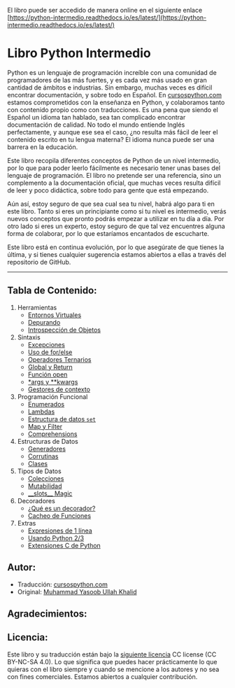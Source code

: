 El libro puede ser accedido de manera online en el siguiente enlace [https://python-intermedio.readthedocs.io/es/latest/](https://python-intermedio.readthedocs.io/es/latest/)

Libro Python Intermedio
===================

Python es un lenguaje de programación increíble con una comunidad de programadores de las más fuertes, y es cada vez más usado en gran cantidad de ámbitos e industrias. Sin embargo, muchas veces es difícil encontrar documentación, y sobre todo en Español. En [cursospython.com](cursospython.com) estamos comprometidos con la enseñanza en Python, y colaboramos tanto con contenido propio como con traducciones. Es una pena que siendo el Español un idioma tan hablado, sea tan complicado encontrar documentación de calidad. No todo el mundo entiende Inglés perfectamente, y aunque ese sea el caso, ¿no resulta más fácil de leer el contenido escrito en tu lengua materna? El idioma nunca puede ser una barrera en la educación.

Este libro recopila diferentes conceptos de Python de un nivel intermedio, por lo que para poder leerlo fácilmente es necesario tener unas bases del lenguaje de programación. El libro no pretende ser una referencia, sino un complemento a la documentación oficial, que muchas veces resulta difícil de leer y poco didáctica, sobre todo para gente que está empezando.

Aún así, estoy seguro de que sea cual sea tu nivel, habrá algo para ti en este libro. Tanto si eres un principiante como si tu nivel es intermedio, verás nuevos conceptos que pronto podrás empezar a utilizar en tu día a día. Por otro lado si eres un experto, estoy seguro de que tal vez encuentres alguna forma de colaborar, por lo que estaríamos encantados de escucharte.

Este libro está en continua evolución, por lo que asegúrate de que tienes la última, y si tienes cualquier sugerencia estamos abiertos a ellas a través del repositorio de GitHub.

-------------------

Tabla de Contenido:
------------------
1) Herramientas
    - [Entornos Virtuales](virtual_environment.rst)
    - [Depurando](debugging.rst)
    - [Introspección de Objetos](object_introspection.rst)
2) Sintaxis
    - [Excepciones](exceptions.rst)
    - [Uso de for/else](for_-_else.rst)
    - [Operadores Ternarios](ternary_operators.rst)
    - [Global y Return](global_&_return.rst)
    - [Función open](open_function.rst)
    - [\*args y \*\*kwargs](args_and_kwargs.rst)
    - [Gestores de contexto](context_managers.rst)
3) Programación Funcional
    - [Enumerados](enumerate.rst)
    - [Lambdas](lambdas.rst)
    - [Estructura de datos ``set``](set_-_data_structure.rst)
    - [Map y Filter](map_filter.rst)
    - [Comprehensions](comprehensions.rst)
4) Estructuras de Datos
    - [Generadores](generators.rst)
    - [Corrutinas](coroutines.rst)
    - [Clases](classes.rst)
5) Tipos de Datos
    - [Colecciones](collections.rst)
    - [Mutabilidad](mutation.rst)
    - [\_\_slots\_\_ Magic](__slots__magic.rst)
6) Decoradores
    - [¿Qué es un decorador?](decorators.rst)
    - [Cacheo de Funciones](function_caching.rst)
7) Extras
    - [Expresiones de 1 línea](one_liners.rst)
    - [Usando Python 2/3](targeting_python_2_3.rst)
    - [Extensiones C de Python](python_c_extension.rst)

Autor:
------

- Traducción: [cursospython.com](www.cursospython.com)
- Original: [Muhammad Yasoob Ullah Khalid](https://github.com/yasoob)

Agradecimientos:
----------------


Licencia:
-------

Este libro y su traducción están bajo la [siguiente licencia](http://creativecommons.org/licenses/by-nc-sa/4.0/) CC license (CC BY-NC-SA 4.0). Lo que significa que puedes hacer prácticamente lo que quieras con el libro siempre y cuando se mencione a los autores y no sea con fines comerciales. Estamos abiertos a cualquier contribución.
